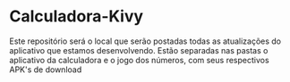 # Calculadora-Kivy
Este repositório será o local que serão postadas todas as atualizações do aplicativo que estamos desenvolvendo. Estão separadas nas pastas o aplicativo da calculadora e o jogo dos números, com seus respectivos APK's de download
